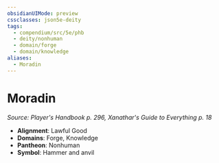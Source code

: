 ```yaml
---
obsidianUIMode: preview
cssclasses: json5e-deity
tags:
  - compendium/src/5e/phb
  - deity/nonhuman
  - domain/forge
  - domain/knowledge
aliases:
  - Moradin
---
```

# Moradin
*Source: Player's Handbook p. 296, Xanathar's Guide to Everything p. 18* 

- **Alignment**: Lawful Good
- **Domains**: Forge, Knowledge
- **Pantheon**: Nonhuman
- **Symbol**: Hammer and anvil
